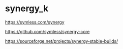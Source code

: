 # synergy_k

https://symless.com/synergy

https://github.com/symless/synergy-core

https://sourceforge.net/projects/synergy-stable-builds/
